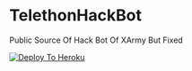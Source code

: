 # TelethonHackBot
Public Source Of Hack Bot Of XArmy But Fixed


[![Deploy To Heroku](https://www.herokucdn.com/deploy/button.svg)](https://heroku.com/deploy)
